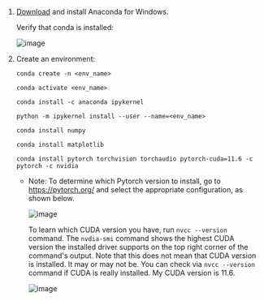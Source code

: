 
1. [Download](https://www.anaconda.com/) and install Anaconda for Windows.
   
   Verify that conda is installed:
   
   ![image](https://github.com/Ezgii/GPU/assets/4748948/e9f7d2df-a7d2-4352-b93a-929116a426c6)

4. Create an environment:
   
   `conda create -n <env_name>`
   
   `conda activate <env_name>`
   
   `conda install -c anaconda ipykernel`

   `python -m ipykernel install --user --name=<env_name>`

   `conda install numpy`

   `conda install matplotlib`
   
   `conda install pytorch torchvision torchaudio pytorch-cuda=11.6 -c pytorch -c nvidia`

      - Note: To determine which Pytorch version to install, go to https://pytorch.org/ and select the appropriate configuration, as shown below.
  
        ![image](https://github.com/Ezgii/GPU/assets/4748948/54fafee5-7f3f-4bc8-bd01-babd070ceed0)
      
        To learn which CUDA version you have, run `nvcc --version` command. The `nvdia-smi` command shows the highest CUDA version the installed driver supports on the top right corner of the command's output. Note that this does not mean that CUDA version is installed. It may or may not be. You can check via `nvcc --version` command if CUDA is really installed. My CUDA version is 11.6.
   
        
        ![image](https://github.com/Ezgii/GPU/assets/4748948/eb92cec3-9ae4-4b75-bf78-4affacfeba3c)

     

   
